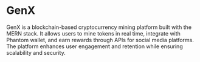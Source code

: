# GenX
GenX is a blockchain-based cryptocurrency mining platform built with the MERN stack. It allows users to mine tokens in real time, integrate with Phantom wallet, and earn rewards through APIs for social media platforms. The platform enhances user engagement and retention while ensuring scalability and security.
